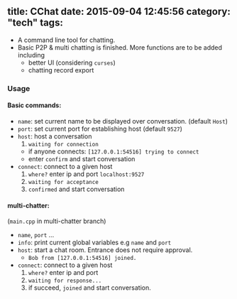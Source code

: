 title: CChat
date: 2015-09-04 12:45:56
category: "tech"
tags:
---
- A command line tool for chatting.
- Basic P2P & multi chatting is finished. More functions are to be added including
	- better UI (considering `curses`)
	- chatting record export

### Usage

#### Basic commands:

- `name`: set current name to be displayed over conversation. (default `Host`)
- `port`: set current port for establishing host (default `9527`)
- `host`: host a conversation
	1. `waiting for connection`
	-  if anyone connects: `[127.0.0.1:54516] trying to connect`
	- enter `confirm` and start conversation
- `connect`: connect to a given host
	1. `where?` enter ip and port `localhost:9527`
	2. `waiting for acceptance`
	3. `confirmed` and start conversation

#### multi-chatter:
(`main.cpp` in multi-chatter branch)

- `name`, `port` ...
- `info`: print current global variables e.g `name` and `port`
- `host`: start a chat room. Entrance does not require approval.
	- `Bob from [127.0.0.1:54516] joined.`
- `connect`: connect to a given host
	1. `where?` enter ip and port
	2. `waiting for response...`
	3. if succeed, `joined` and start conversation.
